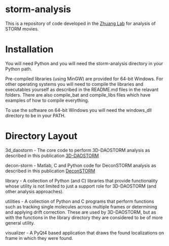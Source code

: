 # storm-analysis #
This is a repository of code developed in the [Zhuang Lab](http://zhuang.harvard.edu/) for analysis of STORM movies.

# Installation #
You will need Python and you will need the storm-analysis directory in your Python path.

Pre-compiled libraries (using MinGW) are provided for 64-bit Windows. For other operating systems you will need to compile the libraries and executables yourself as described in the README.md files in the relavant folders. There are also compile_bat and compile_libs files which have examples of how to compile everything.

To use the software on 64-bit Windows you will need the windows_dll directory to be in your PATH.

# Directory Layout #
3d_daostorm - The core code to perform 3D-DAOSTORM analysis as described in this publication [3D-DAOSTORM](http://dx.doi.org/10.1186/2192-2853-1-6)

decon-storm - Matlab, C and Python code for DeconSTORM analysis as described in this publication [DeconSTORM](http://dx.doi.org/10.1016/j.bpj.2012.03.070)

library - A collection of Python (and C) libraries that provide functionality whose utility is not limited to just a support role for 3D-DAOSTORM (and other analysis approaches).

utilities - A collection of Python and C programs that perform functions such as tracking single molecules across multiple frames or determining and applying drift correction. These are used by 3D-DAOSTORM, but as with the functions in the library directory they are considered to be of more general utility.

visualizer - A PyQt4 based application that draws the found localizations on frame in which they were found.
